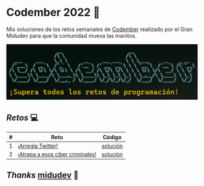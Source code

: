 # **Codember 2022** 🎊
Mis soluciones de los retos semanales de [Codember](https://codember.dev/) realizado por el Gran Midudev para que la comunidad mueva las manitos.

[![codember2022.png](/public/codember.png "Codember 2022")](https://codember.dev/)

## ***Retos*** 💻
|  #  | Reto                                                         | Código                               |
| --- | ------------------------------------------------------------ | ------------------------------------ |
|  1  | [¡Arregla Twitter!](./challengeOne/README.md)                | [solución](./challengeOne/index.js)  |
|  2  | [¡Atrapa a esos ciber criminales!](./challengeTwo/README.md) | [solución](./challengeTwo/index.js)  |

## ***Thanks*** [midudev](https://twitter.com/midudev) 💯
